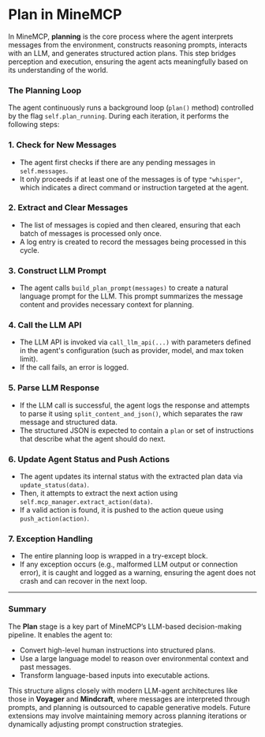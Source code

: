 
# Plan in MineMCP

In MineMCP, **planning** is the core process where the agent interprets messages from the environment, constructs reasoning prompts, interacts with an LLM, and generates structured action plans. This step bridges perception and execution, ensuring the agent acts meaningfully based on its understanding of the world.

### The Planning Loop

The agent continuously runs a background loop (`plan()` method) controlled by the flag `self.plan_running`. During each iteration, it performs the following steps:

### 1. **Check for New Messages**

- The agent first checks if there are any pending messages in `self.messages`.
- It only proceeds if at least one of the messages is of type `"whisper"`, which indicates a direct command or instruction targeted at the agent.

### 2. **Extract and Clear Messages**

- The list of messages is copied and then cleared, ensuring that each batch of messages is processed only once.
- A log entry is created to record the messages being processed in this cycle.

### 3. **Construct LLM Prompt**

- The agent calls `build_plan_prompt(messages)` to create a natural language prompt for the LLM. This prompt summarizes the message content and provides necessary context for planning.

### 4. **Call the LLM API**

- The LLM API is invoked via `call_llm_api(...)` with parameters defined in the agent's configuration (such as provider, model, and max token limit).
- If the call fails, an error is logged.

### 5. **Parse LLM Response**

- If the LLM call is successful, the agent logs the response and attempts to parse it using `split_content_and_json()`, which separates the raw message and structured data.
- The structured JSON is expected to contain a `plan` or set of instructions that describe what the agent should do next.

### 6. **Update Agent Status and Push Actions**

- The agent updates its internal status with the extracted plan data via `update_status(data)`.
- Then, it attempts to extract the next action using `self.mcp_manager.extract_action(data)`.
- If a valid action is found, it is pushed to the action queue using `push_action(action)`.

### 7. **Exception Handling**

- The entire planning loop is wrapped in a try-except block.
- If any exception occurs (e.g., malformed LLM output or connection error), it is caught and logged as a warning, ensuring the agent does not crash and can recover in the next loop.

---

### Summary

The **Plan** stage is a key part of MineMCP’s LLM-based decision-making pipeline. It enables the agent to:

- Convert high-level human instructions into structured plans.
- Use a large language model to reason over environmental context and past messages.
- Transform language-based inputs into executable actions.

This structure aligns closely with modern LLM-agent architectures like those in **Voyager** and **Mindcraft**, where messages are interpreted through prompts, and planning is outsourced to capable generative models. Future extensions may involve maintaining memory across planning iterations or dynamically adjusting prompt construction strategies.
